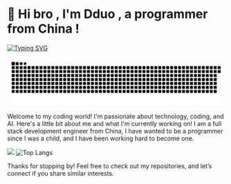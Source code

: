 # 👋 Hi bro , I'm Dduo , a programmer from China !

[![Typing SVG](https://readme-typing-svg.herokuapp.com?font=JetBrains+Mono&weight=200&size=110&duration=3000&pause=1500&color=85D6F7&background=3CFFE300&center=true&width=3000&height=500&lines=%E4%BD%A0%E5%A5%BD%E5%83%8F%E5%9C%A8%E7%AD%89%E5%8D%81%E4%B9%9D%E4%B8%96%E7%BA%AA%E7%9A%84%E9%9D%92%E6%B4%84%2C%E5%8F%AF%E6%88%91%E6%98%AF%E5%8C%97%E7%BA%AC%E5%85%AD%E5%8D%81%E4%B8%83%E5%BA%A6%E4%BB%A5%E5%8C%97%E7%9A%84%E9%9B%AA)](https://git.io/typing-svg)

![](https://raw.githubusercontent.com/fjqz177/fjqz177/main/dist/github-contribution-grid-snake.svg)

Welcome to my coding world! I'm passionate about technology, coding, and AI. Here's a little bit about me and what I'm currently working on!
I am a full stack development engineer from China, I have wanted to be a programmer since I was a child, and I have been working hard to become one.

![](https://github-readme-stats.vercel.app/api?username=DduoZDY1204&show_icons=true&theme=transparent)
![Top Langs](https://github-readme-stats.vercel.app/api/top-langs/?username=DduoZDY1204&layout=compact&theme=tokyonight)

Thanks for stopping by! Feel free to check out my repositories, and let’s connect if you share similar interests.
